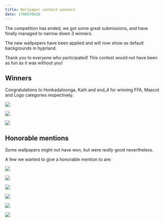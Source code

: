 ```yaml
---
title: Wallpaper contest winners
date: 1706570428
---
```


The competition has ended, we got some great submissions, and have finally managed to narrow down 3 winners.

The new wallpapers have been applied and will now show as default backgrounds in hyprland.

Thank you to everyone who participated! This contest would not have been as fun as it was without you!

## Winners

Congratulations to Honkadaloonga, Kath and end_4 for winning FFA, Mascot and Logo categories respectively.

![](https://hyprland.org/imgs/blog/contestWinners/Honkadaloonga.png)

![](https://hyprland.org/imgs/blog/contestWinners/Kath.png)

![](https://hyprland.org/imgs/blog/contestWinners/end_4.png)

## Honorable mentions

Some wallpapers might not have won, but were _really_ good nevertheless.

A few we wanted to give a honorable mention to are:

![](https://hyprland.org/imgs/blog/contestWinners/alba4k.png)

![](https://hyprland.org/imgs/blog/contestWinners/corndog.png)

![](https://hyprland.org/imgs/blog/contestWinners/Meptl.png)

![](https://hyprland.org/imgs/blog/contestWinners/Sollee.png)

![](https://hyprland.org/imgs/blog/contestWinners/srev.png)

![](https://hyprland.org/imgs/blog/contestWinners/VDawg.png)

